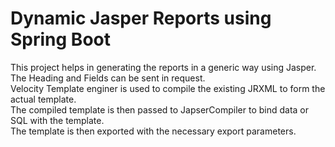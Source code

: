 # Dynamic Jasper Reports using Spring Boot

This project helps in generating the reports in a generic way using Jasper.\
The Heading and Fields can be sent in request.\
Velocity Template enginer is used to compile the existing JRXML to form the actual template.\
The compiled template is then passed to JapserCompiler to bind data or SQL with the template.\
The template is then exported with the necessary export parameters.
